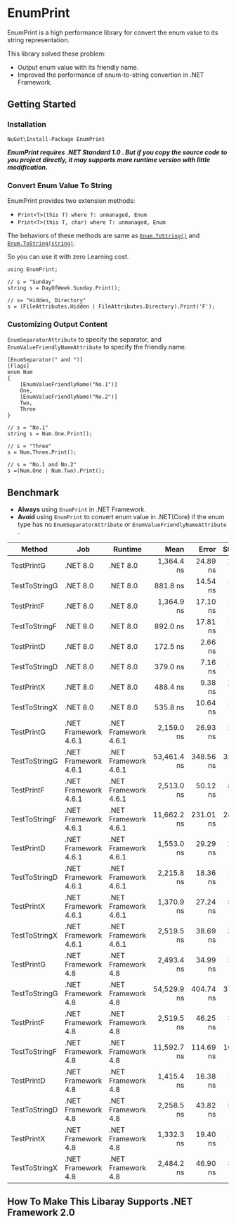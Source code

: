 # EnumPrint

EnumPrint is a high performance library for convert the enum value to its string representation.

This library solved these problem:
- Output enum value with its friendly name.
- Improved the performance of enum-to-string convertion in .NET Framework. 

## Getting Started

### Installation

`NuGet\Install-Package EnumPrint`

***EnumPrint requires .NET Standard 1.0 . But if you copy the source code to you project directly, it may supports more runtime version with little modification.***

### Convert Enum Value To String

EnumPrint provides two extension methods:
- `Print<T>(this T) where T: unmanaged, Enum`
- `Print<T>(this T, char) where T: unmanaged, Enum`

The behaviors of these methods are same as [`Enum.ToString()`](https://learn.microsoft.com/en-us/dotnet/api/system.enum.tostring?view=netstandard-1.0#system-enum-tostring) and [`Enum.ToString(string)`](https://learn.microsoft.com/en-us/dotnet/api/system.enum.tostring?view=netstandard-1.0#system-enum-tostring(system-string)).

So you can use it with zero Learning cost.
```
using EnumPrint;

// s = "Sunday"
string s = DayOfWeek.Sunday.Print(); 

// s= "Hidden, Directory"
s = (FileAttributes.Hidden | FileAttributes.Directory).Print('F'); 
```

### Customizing Output Content

`EnumSeparatorAttribute` to specify the separator, and `EnumValueFriendlyNameAttribute`  to specify the friendly name.

```
[EnumSeparator(" and ")]
[Flags]
enum Num
{
    [EnumValueFriendlyName("No.1")]
    One,
    [EnumValueFriendlyName("No.2")]
    Two,
    Three
}

// s = "No.1"
string s = Num.One.Print();

// s = "Three"
s = Num.Three.Print();

// s = "No.1 and No.2"
s =(Num.One | Num.Two).Print();
```


## Benchmark

- **Always** using `EnumPrint` in .NET Framework.
- **Avoid** using `EnumPrint`  to convert enum value in .NET(Core) if the enum type has no `EnumSeparatorAttribute` or `EnumValueFriendlyNameAttribute` .

| Method        | Job                  | Runtime              | Mean        | Error     | StdDev    | Median      |
|-------------- |--------------------- |--------------------- |------------:|----------:|----------:|------------:|
| TestPrintG    | .NET 8.0             | .NET 8.0             |  1,364.4 ns |  24.89 ns |  23.28 ns |  1,364.6 ns |
| TestToStringG | .NET 8.0             | .NET 8.0             |    881.8 ns |  14.54 ns |  18.39 ns |    875.4 ns |
| TestPrintF    | .NET 8.0             | .NET 8.0             |  1,364.9 ns |  17.10 ns |  16.00 ns |  1,358.5 ns |
| TestToStringF | .NET 8.0             | .NET 8.0             |    892.0 ns |  17.81 ns |  19.80 ns |    882.1 ns |
| TestPrintD    | .NET 8.0             | .NET 8.0             |    172.5 ns |   2.66 ns |   2.22 ns |    172.1 ns |
| TestToStringD | .NET 8.0             | .NET 8.0             |    379.0 ns |   7.16 ns |  12.34 ns |    374.0 ns |
| TestPrintX    | .NET 8.0             | .NET 8.0             |    488.4 ns |   9.38 ns |  21.18 ns |    480.8 ns |
| TestToStringX | .NET 8.0             | .NET 8.0             |    535.8 ns |  10.64 ns |  13.84 ns |    530.4 ns |
| TestPrintG    | .NET Framework 4.6.1 | .NET Framework 4.6.1 |  2,159.0 ns |  26.93 ns |  22.49 ns |  2,157.1 ns |
| TestToStringG | .NET Framework 4.6.1 | .NET Framework 4.6.1 | 53,461.4 ns | 348.56 ns | 326.05 ns | 53,474.7 ns |
| TestPrintF    | .NET Framework 4.6.1 | .NET Framework 4.6.1 |  2,513.0 ns |  50.12 ns |  89.09 ns |  2,500.1 ns |
| TestToStringF | .NET Framework 4.6.1 | .NET Framework 4.6.1 | 11,662.2 ns | 231.01 ns | 283.70 ns | 11,556.0 ns |
| TestPrintD    | .NET Framework 4.6.1 | .NET Framework 4.6.1 |  1,553.0 ns |  29.29 ns |  27.40 ns |  1,541.7 ns |
| TestToStringD | .NET Framework 4.6.1 | .NET Framework 4.6.1 |  2,215.8 ns |  18.36 ns |  16.28 ns |  2,215.0 ns |
| TestPrintX    | .NET Framework 4.6.1 | .NET Framework 4.6.1 |  1,370.9 ns |  27.24 ns |  56.26 ns |  1,347.9 ns |
| TestToStringX | .NET Framework 4.6.1 | .NET Framework 4.6.1 |  2,519.5 ns |  38.69 ns |  32.31 ns |  2,512.9 ns |
| TestPrintG    | .NET Framework 4.8   | .NET Framework 4.8   |  2,493.4 ns |  34.99 ns |  32.73 ns |  2,483.8 ns |
| TestToStringG | .NET Framework 4.8   | .NET Framework 4.8   | 54,529.9 ns | 404.74 ns | 378.60 ns | 54,539.1 ns |
| TestPrintF    | .NET Framework 4.8   | .NET Framework 4.8   |  2,519.5 ns |  46.25 ns |  38.62 ns |  2,501.3 ns |
| TestToStringF | .NET Framework 4.8   | .NET Framework 4.8   | 11,592.7 ns | 114.69 ns | 101.67 ns | 11,574.3 ns |
| TestPrintD    | .NET Framework 4.8   | .NET Framework 4.8   |  1,415.4 ns |  16.38 ns |  14.52 ns |  1,416.6 ns |
| TestToStringD | .NET Framework 4.8   | .NET Framework 4.8   |  2,258.5 ns |  43.82 ns |  53.82 ns |  2,235.6 ns |
| TestPrintX    | .NET Framework 4.8   | .NET Framework 4.8   |  1,332.3 ns |  19.40 ns |  17.19 ns |  1,331.1 ns |
| TestToStringX | .NET Framework 4.8   | .NET Framework 4.8   |  2,484.2 ns |  46.90 ns |  39.16 ns |  2,481.6 ns |

## How To Make This Libaray Supports .NET Framework 2.0
